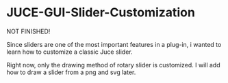 # JUCE-GUI-Slider-Customization
NOT FINISHED!

Since sliders are one of the most important features in a plug-in, i wanted to learn how to customize a classic Juce slider.

Right now, only the drawing method of rotary slider is customized. I will add how to draw a slider from a png and svg later.
